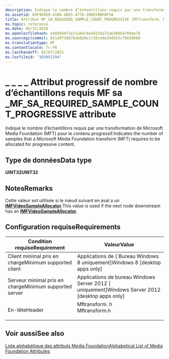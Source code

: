 ```yaml
---
description: Indique le nombre d’échantillons requis par une transformation de Microsoft Media Foundation (MFT) pour le contenu progressif.
ms.assetid: 69F9EA59-41B4-4DE5-A77D-1D0E59BFBF3A
title: Attribut MF_SA_REQUIRED_SAMPLE_COUNT_PROGRESSIVE (Mftransform. h)
ms.topic: reference
ms.date: 05/31/2018
ms.openlocfilehash: e48d56bf1e21a64c0a4d225a72a6386b4789ae7b
ms.sourcegitcommit: 831e8f3db78ab820e1710cede244553c70e50500
ms.translationtype: MT
ms.contentlocale: fr-FR
ms.lasthandoff: 01/07/2021
ms.locfileid: "103951394"
---
```

# <a name="mf_sa_required_sample_count_progressive-attribute"></a><span data-ttu-id="9d4d1-103">\_ \_ \_ \_ Attribut progressif de nombre d’échantillons requis MF sa \_</span><span class="sxs-lookup"><span data-stu-id="9d4d1-103">MF\_SA\_REQUIRED\_SAMPLE\_COUNT\_PROGRESSIVE attribute</span></span>

<span data-ttu-id="9d4d1-104">Indique le nombre d’échantillons requis par une transformation de Microsoft Media Foundation (MFT) pour le contenu progressif.</span><span class="sxs-lookup"><span data-stu-id="9d4d1-104">Indicates the number of samples that a Microsoft Media Foundation transform (MFT) requires to be allocated for progressive content.</span></span>

## <a name="data-type"></a><span data-ttu-id="9d4d1-105">Type de données</span><span class="sxs-lookup"><span data-stu-id="9d4d1-105">Data type</span></span>

<span data-ttu-id="9d4d1-106">**UINT32**</span><span class="sxs-lookup"><span data-stu-id="9d4d1-106">**UINT32**</span></span>

## <a name="remarks"></a><span data-ttu-id="9d4d1-107">Notes</span><span class="sxs-lookup"><span data-stu-id="9d4d1-107">Remarks</span></span>

<span data-ttu-id="9d4d1-108">Cette valeur est utilisée si le nœud suivant en aval a un [**IMFVideoSampleAllocator**](/windows/desktop/api/mfidl/nn-mfidl-imfvideosampleallocator).</span><span class="sxs-lookup"><span data-stu-id="9d4d1-108">This value is used if the next node downstream has an [**IMFVideoSampleAllocator**](/windows/desktop/api/mfidl/nn-mfidl-imfvideosampleallocator).</span></span>

## <a name="requirements"></a><span data-ttu-id="9d4d1-109">Configuration requise</span><span class="sxs-lookup"><span data-stu-id="9d4d1-109">Requirements</span></span>



| <span data-ttu-id="9d4d1-110">Condition requise</span><span class="sxs-lookup"><span data-stu-id="9d4d1-110">Requirement</span></span> | <span data-ttu-id="9d4d1-111">Valeur</span><span class="sxs-lookup"><span data-stu-id="9d4d1-111">Value</span></span> |
|-------------------------------------|------------------------------------------------------------------------------------------|
| <span data-ttu-id="9d4d1-112">Client minimal pris en charge</span><span class="sxs-lookup"><span data-stu-id="9d4d1-112">Minimum supported client</span></span><br/> | <span data-ttu-id="9d4d1-113">Applications de \[ Bureau Windows 8 uniquement\]</span><span class="sxs-lookup"><span data-stu-id="9d4d1-113">Windows 8 \[desktop apps only\]</span></span><br/>                                               |
| <span data-ttu-id="9d4d1-114">Serveur minimal pris en charge</span><span class="sxs-lookup"><span data-stu-id="9d4d1-114">Minimum supported server</span></span><br/> | <span data-ttu-id="9d4d1-115">Applications de bureau Windows Server 2012 \[ uniquement\]</span><span class="sxs-lookup"><span data-stu-id="9d4d1-115">Windows Server 2012 \[desktop apps only\]</span></span><br/>                                     |
| <span data-ttu-id="9d4d1-116">En-tête</span><span class="sxs-lookup"><span data-stu-id="9d4d1-116">Header</span></span><br/>                   | <dl> <span data-ttu-id="9d4d1-117"><dt>Mftransform. h</dt></span><span class="sxs-lookup"><span data-stu-id="9d4d1-117"><dt>Mftransform.h</dt></span></span> </dl> |



## <a name="see-also"></a><span data-ttu-id="9d4d1-118">Voir aussi</span><span class="sxs-lookup"><span data-stu-id="9d4d1-118">See also</span></span>

<dl> <dt>

[<span data-ttu-id="9d4d1-119">Liste alphabétique des attributs Media Foundation</span><span class="sxs-lookup"><span data-stu-id="9d4d1-119">Alphabetical List of Media Foundation Attributes</span></span>](alphabetical-list-of-media-foundation-attributes.md)
</dt> </dl>

 

 




